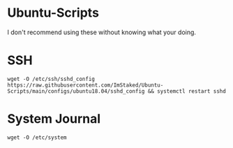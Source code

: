 # Ubuntu-Scripts

I don't recommend using these without knowing what your doing.

# SSH
```wget -O /etc/ssh/sshd_config https://raw.githubusercontent.com/ImStaked/Ubuntu-Scripts/main/configs/ubuntu18.04/sshd_config && systemctl restart sshd```

# System Journal
```wget -O /etc/system```
